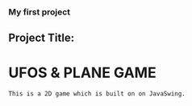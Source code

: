 ### My first project
## Project Title: 
# UFOS & PLANE GAME

```
This is a 2D game which is built on on JavaSwing.
```
